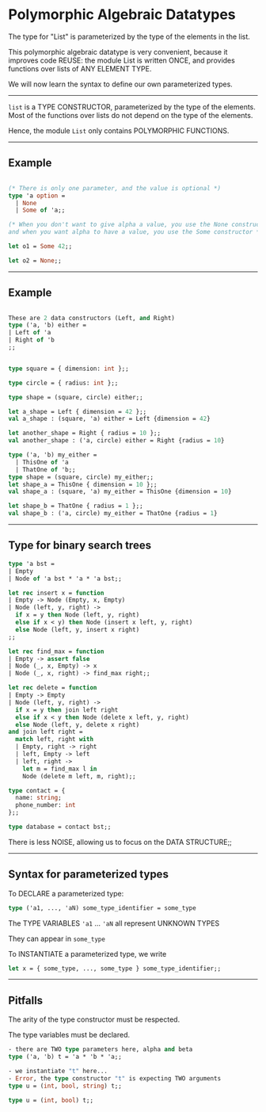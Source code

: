 # Polymorphic Algebraic Datatypes

The type for "List" is parameterized by the type of the elements in the list.

This polymorphic algebraic datatype is very convenient, because it improves
code REUSE: the module List is written ONCE, and provides functions over
lists of ANY ELEMENT TYPE.

We will now learn the syntax to define our own parameterized types.


----
`list` is a TYPE CONSTRUCTOR, parameterized by the type of the elements.
Most of the functions over lists do not depend on the type of the elements.

Hence, the module `List` only contains POLYMORPHIC FUNCTIONS.


----
## Example
```ocaml

(* There is only one parameter, and the value is optional *)
type 'a option =
  | None
  | Some of 'a;;

(* When you don't want to give alpha a value, you use the None constructor
and when you want alpha to have a value, you use the Some constructor *)

let o1 = Some 42;;

let o2 = None;;
```

----
## Example
```ocaml

These are 2 data constructors (Left, and Right)
type ('a, 'b) either =
| Left of 'a
| Right of 'b
;;


type square = { dimension: int };;

type circle = { radius: int };;

type shape = (square, circle) either;;

let a_shape = Left { dimension = 42 };;
val a_shape : (square, 'a) either = Left {dimension = 42}

let another_shape = Right { radius = 10 };;
val another_shape : ('a, circle) either = Right {radius = 10}

type ('a, 'b) my_either =
  | ThisOne of 'a
  | ThatOne of 'b;;
type shape = (square, circle) my_either;;
let shape_a = ThisOne { dimension = 10 };;
val shape_a : (square, 'a) my_either = ThisOne {dimension = 10}

let shape_b = ThatOne { radius = 1 };;
val shape_b : ('a, circle) my_either = ThatOne {radius = 1}

```
---
## Type for binary search trees

```ocaml
type 'a bst =
| Empty
| Node of 'a bst * 'a * 'a bst;;

let rec insert x = function
| Empty -> Node (Empty, x, Empty)
| Node (left, y, right) ->
  if x = y then Node (left, y, right)
  else if x < y) then Node (insert x left, y, right)
  else Node (left, y, insert x right)
;;

let rec find_max = function
| Empty -> assert false
| Node (_, x, Empty) -> x
| Node (_, x, right) -> find_max right;;

let rec delete = function
| Empty -> Empty
| Node (left, y, right) ->
  if x = y then join left right
  else if x < y then Node (delete x left, y, right)
  else Node (left, y, delete x right)
and join left right =
  match left, right with
  | Empty, right -> right
  | left, Empty -> left
  | left, right ->
    let m = find_max l in
    Node (delete m left, m, right);;

type contact = {
  name: string;
  phone_number: int
};;

type database = contact bst;;

```

There is less NOISE, allowing us to focus on the DATA STRUCTURE;;

---
## Syntax for parameterized types
To DECLARE a parameterized type:

```ocaml
type ('a1, ..., 'aN) some_type_identifier = some_type
```

The TYPE VARIABLES `'a1` ... `'aN` all represent UNKNOWN TYPES

They can appear in `some_type`

To INSTANTIATE a parameterized type, we write
```ocaml
let x = { some_type, ..., some_type } some_type_identifier;;
```


----
## Pitfalls
The arity of the type constructor must be respected.

The type variables must be declared.

```ocaml
- there are TWO type parameters here, alpha and beta
type ('a, 'b) t = 'a * 'b * 'a;;

- we instantiate "t" here...
- Error, the type constructor "t" is expecting TWO arguments
type u = (int, bool, string) t;;

type u = (int, bool) t;;


